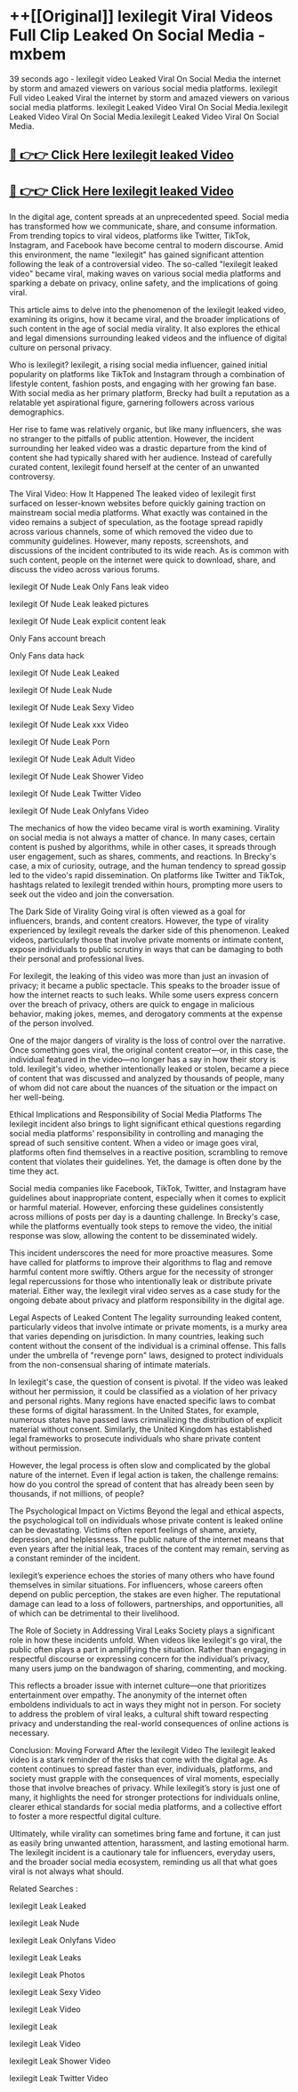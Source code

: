 # ++[[Original]] lexilegit Viral Videos Full Clip Leaked On Social Media - mxbem<br>

39 seconds ago - lexilegit video Leaked Viral On Social Media the internet by storm and amazed viewers on various social media platforms.
lexilegit Full video Leaked Viral the internet by storm and amazed viewers on various social media platforms. lexilegit Leaked Video Viral On Social Media.lexilegit Leaked Video Viral On Social Media.lexilegit Leaked Video Viral On Social Media.<br>


## [🔴 👉👉 Click Here lexilegit leaked Video ](https://onlyclips.site?title=lexilegit&ref=git)

## [🔴 👉👉 Click Here lexilegit leaked Video ](https://onlyclips.site?title=lexilegit&ref=git)

In the digital age, content spreads at an unprecedented speed. Social media has transformed how we communicate, share, and consume information. From trending topics to viral videos, platforms like Twitter, TikTok, Instagram, and Facebook have become central to modern discourse. Amid this environment, the name "lexilegit" has gained significant attention following the leak of a controversial video. The so-called "lexilegit leaked video" became viral, making waves on various social media platforms and sparking a debate on privacy, online safety, and the implications of going viral.

This article aims to delve into the phenomenon of the lexilegit leaked video, examining its origins, how it became viral, and the broader implications of such content in the age of social media virality. It also explores the ethical and legal dimensions surrounding leaked videos and the influence of digital culture on personal privacy.

Who is lexilegit?
lexilegit, a rising social media influencer, gained initial popularity on platforms like TikTok and Instagram through a combination of lifestyle content, fashion posts, and engaging with her growing fan base. With social media as her primary platform, Brecky had built a reputation as a relatable yet aspirational figure, garnering followers across various demographics.

Her rise to fame was relatively organic, but like many influencers, she was no stranger to the pitfalls of public attention. However, the incident surrounding her leaked video was a drastic departure from the kind of content she had typically shared with her audience. Instead of carefully curated content, lexilegit found herself at the center of an unwanted controversy.

The Viral Video: How It Happened
The leaked video of lexilegit first surfaced on lesser-known websites before quickly gaining traction on mainstream social media platforms. What exactly was contained in the video remains a subject of speculation, as the footage spread rapidly across various channels, some of which removed the video due to community guidelines. However, many reposts, screenshots, and discussions of the incident contributed to its wide reach. As is common with such content, people on the internet were quick to download, share, and discuss the video across various forums.

lexilegit Of Nude Leak Only Fans leak video

lexilegit Of Nude Leak leaked pictures

lexilegit Of Nude Leak explicit content leak

Only Fans account breach

Only Fans data hack

lexilegit Of Nude Leak Leaked

lexilegit Of Nude Leak Nude

lexilegit Of Nude Leak Sexy Video

lexilegit Of Nude Leak xxx Video

lexilegit Of Nude Leak Porn

lexilegit Of Nude Leak Adult Video

lexilegit Of Nude Leak Shower Video

lexilegit Of Nude Leak Twitter Video

lexilegit Of Nude Leak Onlyfans Video

The mechanics of how the video became viral is worth examining. Virality on social media is not always a matter of chance. In many cases, certain content is pushed by algorithms, while in other cases, it spreads through user engagement, such as shares, comments, and reactions. In Brecky's case, a mix of curiosity, outrage, and the human tendency to spread gossip led to the video's rapid dissemination. On platforms like Twitter and TikTok, hashtags related to lexilegit trended within hours, prompting more users to seek out the video and join the conversation.

The Dark Side of Virality
Going viral is often viewed as a goal for influencers, brands, and content creators. However, the type of virality experienced by lexilegit reveals the darker side of this phenomenon. Leaked videos, particularly those that involve private moments or intimate content, expose individuals to public scrutiny in ways that can be damaging to both their personal and professional lives.

For lexilegit, the leaking of this video was more than just an invasion of privacy; it became a public spectacle. This speaks to the broader issue of how the internet reacts to such leaks. While some users express concern over the breach of privacy, others are quick to engage in malicious behavior, making jokes, memes, and derogatory comments at the expense of the person involved.

One of the major dangers of virality is the loss of control over the narrative. Once something goes viral, the original content creator—or, in this case, the individual featured in the video—no longer has a say in how their story is told. lexilegit's video, whether intentionally leaked or stolen, became a piece of content that was discussed and analyzed by thousands of people, many of whom did not care about the nuances of the situation or the impact on her well-being.

Ethical Implications and Responsibility of Social Media Platforms
The lexilegit incident also brings to light significant ethical questions regarding social media platforms' responsibility in controlling and managing the spread of such sensitive content. When a video or image goes viral, platforms often find themselves in a reactive position, scrambling to remove content that violates their guidelines. Yet, the damage is often done by the time they act.

Social media companies like Facebook, TikTok, Twitter, and Instagram have guidelines about inappropriate content, especially when it comes to explicit or harmful material. However, enforcing these guidelines consistently across millions of posts per day is a daunting challenge. In Brecky's case, while the platforms eventually took steps to remove the video, the initial response was slow, allowing the content to be disseminated widely.

This incident underscores the need for more proactive measures. Some have called for platforms to improve their algorithms to flag and remove harmful content more swiftly. Others argue for the necessity of stronger legal repercussions for those who intentionally leak or distribute private material. Either way, the lexilegit viral video serves as a case study for the ongoing debate about privacy and platform responsibility in the digital age.

Legal Aspects of Leaked Content
The legality surrounding leaked content, particularly videos that involve intimate or private moments, is a murky area that varies depending on jurisdiction. In many countries, leaking such content without the consent of the individual is a criminal offense. This falls under the umbrella of "revenge porn" laws, designed to protect individuals from the non-consensual sharing of intimate materials.

In lexilegit's case, the question of consent is pivotal. If the video was leaked without her permission, it could be classified as a violation of her privacy and personal rights. Many regions have enacted specific laws to combat these forms of digital harassment. In the United States, for example, numerous states have passed laws criminalizing the distribution of explicit material without consent. Similarly, the United Kingdom has established legal frameworks to prosecute individuals who share private content without permission.

However, the legal process is often slow and complicated by the global nature of the internet. Even if legal action is taken, the challenge remains: how do you control the spread of content that has already been seen by thousands, if not millions, of people?

The Psychological Impact on Victims
Beyond the legal and ethical aspects, the psychological toll on individuals whose private content is leaked online can be devastating. Victims often report feelings of shame, anxiety, depression, and helplessness. The public nature of the internet means that even years after the initial leak, traces of the content may remain, serving as a constant reminder of the incident.

lexilegit’s experience echoes the stories of many others who have found themselves in similar situations. For influencers, whose careers often depend on public perception, the stakes are even higher. The reputational damage can lead to a loss of followers, partnerships, and opportunities, all of which can be detrimental to their livelihood.

The Role of Society in Addressing Viral Leaks
Society plays a significant role in how these incidents unfold. When videos like lexilegit's go viral, the public often plays a part in amplifying the situation. Rather than engaging in respectful discourse or expressing concern for the individual’s privacy, many users jump on the bandwagon of sharing, commenting, and mocking.

This reflects a broader issue with internet culture—one that prioritizes entertainment over empathy. The anonymity of the internet often emboldens individuals to act in ways they might not in person. For society to address the problem of viral leaks, a cultural shift toward respecting privacy and understanding the real-world consequences of online actions is necessary.

Conclusion: Moving Forward After the lexilegit Video
The lexilegit leaked video is a stark reminder of the risks that come with the digital age. As content continues to spread faster than ever, individuals, platforms, and society must grapple with the consequences of viral moments, especially those that involve breaches of privacy. While lexilegit’s story is just one of many, it highlights the need for stronger protections for individuals online, clearer ethical standards for social media platforms, and a collective effort to foster a more respectful digital culture.

Ultimately, while virality can sometimes bring fame and fortune, it can just as easily bring unwanted attention, harassment, and lasting emotional harm. The lexilegit incident is a cautionary tale for influencers, everyday users, and the broader social media ecosystem, reminding us all that what goes viral is not always what should.

Related Searches :

lexilegit Leak Leaked

lexilegit Leak Nude

lexilegit Leak Onlyfans Video

lexilegit Leak Leaks

lexilegit Leak Photos

lexilegit Leak Sexy Video

lexilegit Leak Video

lexilegit Leak

lexilegit Leak Video

lexilegit Leak Shower Video

lexilegit Leak Twitter Video

